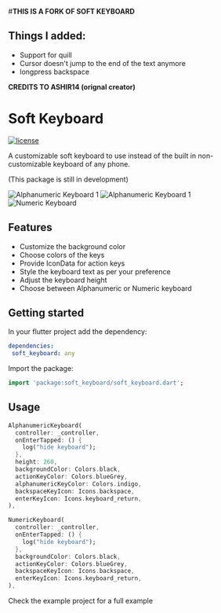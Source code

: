 #**THIS IS A FORK OF SOFT KEYBOARD**

## Things I added:

- Support for quill
- Cursor doesn't jump to the end of the text anymore
- longpress backspace

**CREDITS TO ASHIR14 (orignal creator)**

# Soft Keyboard

[![license](https://img.shields.io/github/license/Ashir14/widget_switcher)](https://github.com/Ashir14/soft_keyboard/blob/master/LICENSE)

A customizable soft keyboard to use instead of the built in non-customizable keyboard of any phone.

(This package is still in development)

![Alphanumeric Keyboard 1](screenshots/alphanumeric1.png) ![Alphanumeric Keyboard 1](screenshots/alphanumeric2.png)  
![Numeric Keyboard](screenshots/numeric.png)

## Features

- Customize the background color
- Choose colors of the keys
- Provide IconData for action keys
- Style the keyboard text as per your preference
- Adjust the keyboard height
- Choose between Alphanumeric or Numeric keyboard

## Getting started

In your flutter project add the dependency:

```yaml  
dependencies:  
 soft_keyboard: any  
```  

Import the package:

```dart  
import 'package:soft_keyboard/soft_keyboard.dart';  
```  

## Usage

```dart  
AlphanumericKeyboard(    
  controller: _controller,
  onEnterTapped: () {  
	log("hide keyboard");  
  }, 
  height: 260,    
  backgroundColor: Colors.black,    
  actionKeyColor: Colors.blueGrey,    
  alphanumericKeyColor: Colors.indigo,    
  backspaceKeyIcon: Icons.backspace,
  enterKeyIcon: Icons.keyboard_return,
),
```
```dart  
NumericKeyboard(  
  controller: _controller,  
  onEnterTapped: () {  
    log("hide keyboard");  
  },  
  backgroundColor: Colors.black,  
  actionKeyColor: Colors.blueGrey,  
  backspaceKeyIcon: Icons.backspace,  
  enterKeyIcon: Icons.keyboard_return,  
),
```  
Check the example project for a full example
